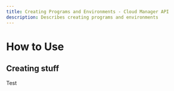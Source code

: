 ```yaml
---
title: Creating Programs and Environments - Cloud Manager API
description: Describes creating programs and environments
---
```


# How to Use

## Creating stuff

Test
